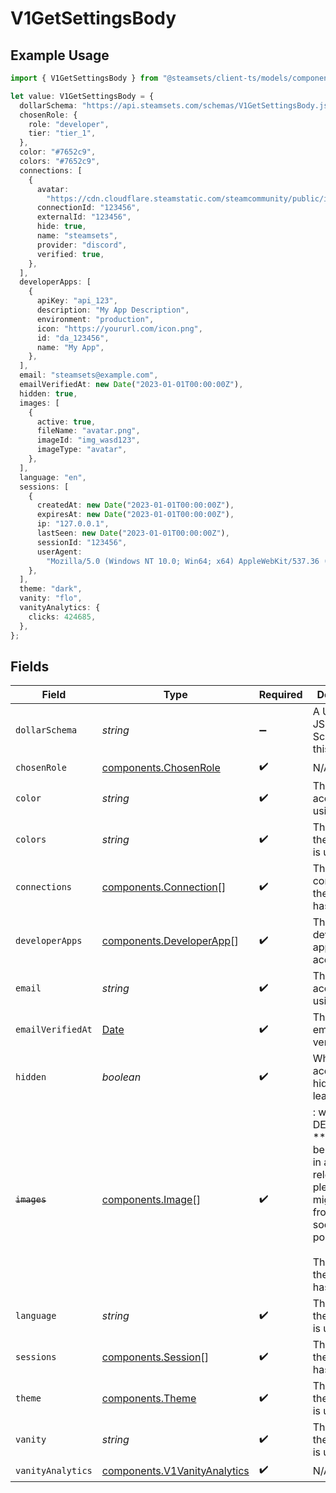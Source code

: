 # V1GetSettingsBody

## Example Usage

```typescript
import { V1GetSettingsBody } from "@steamsets/client-ts/models/components";

let value: V1GetSettingsBody = {
  dollarSchema: "https://api.steamsets.com/schemas/V1GetSettingsBody.json",
  chosenRole: {
    role: "developer",
    tier: "tier_1",
  },
  color: "#7652c9",
  colors: "#7652c9",
  connections: [
    {
      avatar:
        "https://cdn.cloudflare.steamstatic.com/steamcommunity/public/images/avatars/f1/f1a1d2c3d0c9d1e1f2f3f4f5f6f7f8f9.jpg",
      connectionId: "123456",
      externalId: "123456",
      hide: true,
      name: "steamsets",
      provider: "discord",
      verified: true,
    },
  ],
  developerApps: [
    {
      apiKey: "api_123",
      description: "My App Description",
      environment: "production",
      icon: "https://yoururl.com/icon.png",
      id: "da_123456",
      name: "My App",
    },
  ],
  email: "steamsets@example.com",
  emailVerifiedAt: new Date("2023-01-01T00:00:00Z"),
  hidden: true,
  images: [
    {
      active: true,
      fileName: "avatar.png",
      imageId: "img_wasd123",
      imageType: "avatar",
    },
  ],
  language: "en",
  sessions: [
    {
      createdAt: new Date("2023-01-01T00:00:00Z"),
      expiresAt: new Date("2023-01-01T00:00:00Z"),
      ip: "127.0.0.1",
      lastSeen: new Date("2023-01-01T00:00:00Z"),
      sessionId: "123456",
      userAgent:
        "Mozilla/5.0 (Windows NT 10.0; Win64; x64) AppleWebKit/537.36 (KHTML, like Gecko) Chrome/91.0.4472.124 Safari/537.36",
    },
  ],
  theme: "dark",
  vanity: "flo",
  vanityAnalytics: {
    clicks: 424685,
  },
};
```

## Fields

| Field                                                                                                                                               | Type                                                                                                                                                | Required                                                                                                                                            | Description                                                                                                                                         | Example                                                                                                                                             |
| --------------------------------------------------------------------------------------------------------------------------------------------------- | --------------------------------------------------------------------------------------------------------------------------------------------------- | --------------------------------------------------------------------------------------------------------------------------------------------------- | --------------------------------------------------------------------------------------------------------------------------------------------------- | --------------------------------------------------------------------------------------------------------------------------------------------------- |
| `dollarSchema`                                                                                                                                      | *string*                                                                                                                                            | :heavy_minus_sign:                                                                                                                                  | A URL to the JSON Schema for this object.                                                                                                           | https://api.steamsets.com/schemas/V1GetSettingsBody.json                                                                                            |
| `chosenRole`                                                                                                                                        | [components.ChosenRole](../../models/components/chosenrole.md)                                                                                      | :heavy_check_mark:                                                                                                                                  | N/A                                                                                                                                                 |                                                                                                                                                     |
| `color`                                                                                                                                             | *string*                                                                                                                                            | :heavy_check_mark:                                                                                                                                  | The color the account is using                                                                                                                      | #7652c9                                                                                                                                             |
| `colors`                                                                                                                                            | *string*                                                                                                                                            | :heavy_check_mark:                                                                                                                                  | The colors the account is using                                                                                                                     | #7652c9                                                                                                                                             |
| `connections`                                                                                                                                       | [components.Connection](../../models/components/connection.md)[]                                                                                    | :heavy_check_mark:                                                                                                                                  | The connections the account has                                                                                                                     |                                                                                                                                                     |
| `developerApps`                                                                                                                                     | [components.DeveloperApp](../../models/components/developerapp.md)[]                                                                                | :heavy_check_mark:                                                                                                                                  | The developer apps the account has                                                                                                                  |                                                                                                                                                     |
| `email`                                                                                                                                             | *string*                                                                                                                                            | :heavy_check_mark:                                                                                                                                  | The email the account is using                                                                                                                      | steamsets@example.com                                                                                                                               |
| `emailVerifiedAt`                                                                                                                                   | [Date](https://developer.mozilla.org/en-US/docs/Web/JavaScript/Reference/Global_Objects/Date)                                                       | :heavy_check_mark:                                                                                                                                  | The time the email was verified                                                                                                                     | 2023-01-01T00:00:00Z                                                                                                                                |
| `hidden`                                                                                                                                            | *boolean*                                                                                                                                           | :heavy_check_mark:                                                                                                                                  | Whether the account is hidden in the leaderboards                                                                                                   | true                                                                                                                                                |
| ~~`images`~~                                                                                                                                        | [components.Image](../../models/components/image.md)[]                                                                                              | :heavy_check_mark:                                                                                                                                  | : warning: ** DEPRECATED **: This will be removed in a future release, please migrate away from it as soon as possible.<br/><br/>The images the account has |                                                                                                                                                     |
| `language`                                                                                                                                          | *string*                                                                                                                                            | :heavy_check_mark:                                                                                                                                  | The language the account is using                                                                                                                   | en                                                                                                                                                  |
| `sessions`                                                                                                                                          | [components.Session](../../models/components/session.md)[]                                                                                          | :heavy_check_mark:                                                                                                                                  | The sessions the account has                                                                                                                        |                                                                                                                                                     |
| `theme`                                                                                                                                             | [components.Theme](../../models/components/theme.md)                                                                                                | :heavy_check_mark:                                                                                                                                  | The theme the account is using                                                                                                                      | dark                                                                                                                                                |
| `vanity`                                                                                                                                            | *string*                                                                                                                                            | :heavy_check_mark:                                                                                                                                  | The vanity the account is using                                                                                                                     | flo                                                                                                                                                 |
| `vanityAnalytics`                                                                                                                                   | [components.V1VanityAnalytics](../../models/components/v1vanityanalytics.md)                                                                        | :heavy_check_mark:                                                                                                                                  | N/A                                                                                                                                                 |                                                                                                                                                     |